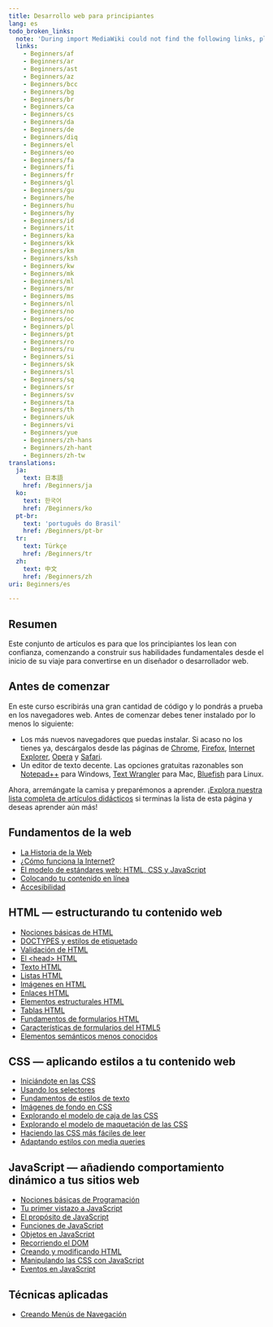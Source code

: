 ```yaml
---
title: Desarrollo web para principiantes
lang: es
todo_broken_links:
  note: 'During import MediaWiki could not find the following links, please fix and adjust this list.'
  links:
    - Beginners/af
    - Beginners/ar
    - Beginners/ast
    - Beginners/az
    - Beginners/bcc
    - Beginners/bg
    - Beginners/br
    - Beginners/ca
    - Beginners/cs
    - Beginners/da
    - Beginners/de
    - Beginners/diq
    - Beginners/el
    - Beginners/eo
    - Beginners/fa
    - Beginners/fi
    - Beginners/fr
    - Beginners/gl
    - Beginners/gu
    - Beginners/he
    - Beginners/hu
    - Beginners/hy
    - Beginners/id
    - Beginners/it
    - Beginners/ka
    - Beginners/kk
    - Beginners/km
    - Beginners/ksh
    - Beginners/kw
    - Beginners/mk
    - Beginners/ml
    - Beginners/mr
    - Beginners/ms
    - Beginners/nl
    - Beginners/no
    - Beginners/oc
    - Beginners/pl
    - Beginners/pt
    - Beginners/ro
    - Beginners/ru
    - Beginners/si
    - Beginners/sk
    - Beginners/sl
    - Beginners/sq
    - Beginners/sr
    - Beginners/sv
    - Beginners/ta
    - Beginners/th
    - Beginners/uk
    - Beginners/vi
    - Beginners/yue
    - Beginners/zh-hans
    - Beginners/zh-hant
    - Beginners/zh-tw
translations:
  ja:
    text: 日本語
    href: /Beginners/ja
  ko:
    text: 한국어
    href: /Beginners/ko
  pt-br:
    text: 'português do Brasil'
    href: /Beginners/pt-br
  tr:
    text: Türkçe
    href: /Beginners/tr
  zh:
    text: 中文
    href: /Beginners/zh
uri: Beginners/es

---
```

## Resumen

Este conjunto de artículos es para que los principiantes los lean con confianza, comenzando a construir sus habilidades fundamentales desde el inicio de su viaje para convertirse en un diseñador o desarrollador web.

## Antes de comenzar

En este curso escribirás una gran cantidad de código y lo pondrás a prueba en los navegadores web. Antes de comenzar debes tener instalado por lo menos lo siguiente:

-   Los más nuevos navegadores que puedas instalar. Si acaso no los tienes ya, descárgalos desde las páginas de [Chrome](http://www.google.com/chrome), [Firefox](http://www.mozilla.org/en-US/firefox/new/), [Internet Explorer](http://windows.microsoft.com/en-GB/internet-explorer/products/ie/home), [Opera](http://www.opera.com) y [Safari](http://www.apple.com/safari/).
-   Un editor de texto decente. Las opciones gratuitas razonables son [Notepad++](http://notepad-plus-plus.org/) para Windows, [Text Wrangler](http://www.barebones.com/products/TextWrangler/) para Mac, [Bluefish](http://bluefish.openoffice.nl/index.html) para Linux.

Ahora, arremángate la camisa y preparémonos a aprender. [¡Explora nuestra lista completa de artículos didácticos](/tutorials) si terminas la lista de esta página y deseas aprender aún más!

## Fundamentos de la web

-   [La Historia de la Web](/concepts/internet_and_web/the_history_of_the_web/es)
-   [¿Cómo funciona la Internet?](/concepts/internet_and_web/how_does_the_internet_work)
-   [El modelo de estándares web: HTML, CSS y JavaScript](/concepts/internet_and_web/the_web_standards_model)
-   [Colocando tu contenido en línea](/tutorials/getting_your_content_online)
-   [Accesibilidad](/concepts/accessibility)

## HTML — estructurando tu contenido web

-   [Nociones básicas de HTML](/guides/the_basics_of_html)
-   [DOCTYPES y estilos de etiquetado](/guides/doctypes_and_markup_styles)
-   [Validación de HTML](/guides/html_validation)
-   [El \<head\> HTML](/guides/the_html_head)
-   [Texto HTML](/guides/html_text)
-   [Listas HTML](/guides/html_lists)
-   [Imágenes en HTML](/guides/images_in_html)
-   [Enlaces HTML](/guides/html_links)
-   [Elementos estructurales HTML](/guides/html_structural_elements)
-   [Tablas HTML](/guides/html_tables)
-   [Fundamentos de formularios HTML](/guides/html_forms_basics)
-   [Características de formularios del HTML5](/guides/html5_form_features)
-   [Elementos semánticos menos conocidos](/guides/lesser-known_semantic_elements)

## CSS — aplicando estilos a tu contenido web

-   [Iniciándote en las CSS](/guides/getting_started_with_css)
-   [Usando los selectores](/tutorials/using_selectors)
-   [Fundamentos de estilos de texto](/guides/css_text_styling_fundamentals)
-   [Imágenes de fondo en CSS](/tutorials/using_css_background_images)
-   [Explorando el modelo de caja de las CSS](/tutorials/box_model)
-   [Explorando el modelo de maquetación de las CSS](/tutorials/layout_fundamentals)
-   [Haciendo las CSS más fáciles de leer](/tutorials/making_css_easier_to_read)
-   [Adaptando estilos con media queries](/tutorials/media_queries)

## JavaScript — añadiendo comportamiento dinámico a tus sitios web

-   [Nociones básicas de Programación](/concepts/programming/programming_basics)
-   [Tu primer vistazo a JavaScript](/tutorials/your_first_look_at_javascript)
-   [El propósito de JavaScript](/concepts/programming/the_purpose_of_javascript)
-   [Funciones de JavaScript](/tutorials/javascript_functions)
-   [Objetos en JavaScript](/tutorials/objects_in_javascript)
-   [Recorriendo el DOM](/tutorials/traversing_the_dom)
-   [Creando y modificando HTML](/tutorials/creating_and_modifying_html)
-   [Manipulando las CSS con JavaScript](/tutorials/manipulating_css_with_javascript)
-   [Eventos en JavaScript](/tutorials/events_in_javascript)

## Técnicas aplicadas

-   [Creando Menús de Navegación](/tutorials/creating_basic_navigation_menus)

